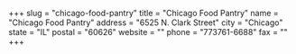 +++
slug = "chicago-food-pantry"
title = "Chicago Food Pantry"
name = "Chicago Food Pantry"
address = "6525 N. Clark Street"
city = "Chicago"
state = "IL"
postal = "60626"
website = ""
phone = "773761-6688"
fax = ""
+++
